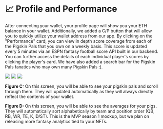 # 📈 Profile and Performance

After connecting your wallet, your profile page will show you your ETH balance in your wallet. Additionally, we added a C/P button that will allow you to quickly utilize your wallet address from our app. By clicking on the "Performance" card, you can view in depth score coverage from each of the Pigskin Pals that you own on a weekly basis. This score is updated every 5 minutes via an ESPN fantasy football score API built in our backend. You can further access the details of each individual player's scores by clicking the player's card. We have also added a search bar for the Pigskin Pals fanatics who may own many Pigskin Pals :).

![](<.gitbook/assets/image (3).png>) ![](<.gitbook/assets/image (6).png>) ![](<.gitbook/assets/image (9).png>)

**Figure C:** On this screen, you will be able to see your pigskin pals and scroll through them. They will updated automatically as they will always directly reflect the contents of your wallet.

**Figure D:** On this screen, you will be able to see the averages for your pigs. They will automatically sort alphabetically by team and position order (QB, RB, WR, TE, K, D/ST). This is the MVP season 1 mockup, but we plan on releasing more fantasy analytics tied to your NFTs.
